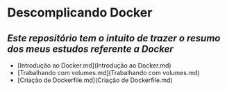 # Descomplicando Docker
## ***Este repositório tem o intuito de trazer o resumo dos meus estudos referente a Docker***

-  [Introdução ao Docker.md](Introdução ao Docker.md) 
-  [Trabalhando com volumes.md](Trabalhando com volumes.md) 
-  [Criação de Dockerfile.md](Criação de Dockerfile.md) 


